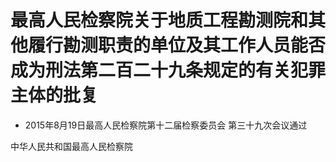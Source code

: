 # 最高人民检察院关于地质工程勘测院和其他履行勘测职责的单位及其工作人员能否成为刑法第二百二十九条规定的有关犯罪主体的批复

- 2015年8月19日最高人民检察院第十二届检察委员会
第三十九次会议通过

<!-- INFO END -->

中华人民共和国最高人民检察院
